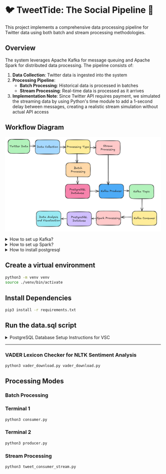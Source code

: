 # 🐦 TweetTide: The Social Pipeline 🌊

This project implements a comprehensive data processing pipeline for Twitter data using both batch and stream processing methodologies.

## Overview

The system leverages Apache Kafka for message queuing and Apache Spark for distributed data processing. The pipeline consists of:

1. **Data Collection**: Twitter data is ingested into the system
2. **Processing Pipeline**:
    - **Batch Processing**: Historical data is processed in batches
    - **Stream Processing**: Real-time data is processed as it arrives
3. **Implementation Note**: Since Twitter API requires payment, we simulated the streaming data by using Python's time module to add a 1-second delay between messages, creating a realistic stream simulation without actual API access

## Workflow Diagram
![Workflow Diagram](/assets/workflow.png)
<details>
<summary> How to set up Kafka?</summary>
<br>

```bash
docker compose -f docker-compose.yml up -d  
```

```bash
docker exec -it <kafka_conatiner_id> /bin/sh
```

```bash
cd opt/kafka_2.13-2.8.1/bin
```

## Create a kafka topic 
```bash
kafka-topics.sh --create --zookeeper zookeeper:2181 --replication-factor 1 --partitions 1 --topic quickstart
```

## Terminal 1 
```bash
kafka-console-producer.sh --topic quickstart --bootstrap-server localhost:9092
```

## Terminal 2
```bash
kafka-console-consumer.sh --topic quickstart --from-beginning --bootstrap-server localhost:9092
```
</details>

<details>
<summary> How to set up Spark?</summary>
<br>

```bash
wget https://downloads.apache.org/spark/spark-3.5.5/spark-3.5.5-bin-hadoop3.tgz
```

```bash
tar -xvzf spark-3.5.5-bin-hadoop3.tgz
mv spark-3.5.5-bin-hadoop3 ~/spark
```

```bash
nano ~/.bashrc
```

```bash
export SPARK_HOME=~/spark
export PATH=$SPARK_HOME/bin:$PATH
```

```bash
source ~/.bashrc
```

## Verify Spark Installation
```bash
pyspark
```
</details>

<details>
<summary> How to install postgresql</summary>
<br>

```bash
sudo apt install postgresql
```
</details>

## Create a virtual environment
```bash
python3 -m venv venv
source ./venv/bin/activate
```

## Install Dependencies
```bash
pip3 install -r requirements.txt
```
## Run the data.sql script

<details>
<summary>PostgreSQL Database Setup Instructions for VSC</summary>

#### 1. Install Database Client
Recommended extension for VS Code:
- **Name**: Database Client JDBC
- **VS Marketplace Link**: [Database Client JDBC](https://marketplace.visualstudio.com/items?itemName=cweijan.dbclient-jdbc)

#### 2. Connect to PostgreSQL Database
Select PostgreSQL and use credentials to connect:

```properties
Host: localhost 
Port: 5432 
Username: your_username
Password: your_password
```

#### 3. Run the data.sql script

</details>

----

### VADER Lexicon Checker for NLTK Sentiment Analysis
```bash
python3 vader_download.py vader_download.py
```

## Processing Modes

### Batch Processing

### Terminal 1
```bash
python3 consumer.py
```

### Terminal 2
```bash
python3 producer.py
```

### Stream Processing

```bash
python3 tweet_consumer_stream.py
```
